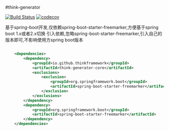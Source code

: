 #think-generator

[![Build Status](https://travis-ci.org/think-projects/think-generator.svg?branch=master)](https://travis-ci.org/think-projects/think-framework)
[![codecov](https://codecov.io/gh/think-projects/think-generator/branch/master/graph/badge.svg?token=OTIN6XE7J6)](https://codecov.io/gh/think-projects/think-generator)

基于spring-boot开发,仅依赖spring-boot-starter-freemarker,方便基于spring boot 1.x或者2.x切换
引入依赖,忽略spring-boot-starter-freemarker,引入自己的版本即可,不影响使用方spring boot版本

```xml

    <dependencies>
        <dependency>
            <groupId>io.github.thinkframework</groupId>
            <artifactId>think-generator-core</artifactId>
            <exclusions>
                <exclusion>
                    <groupId>org.springframework.boot</groupId>
                    <artifactId>spring-boot-starter-freemarker</artifactId>
                </exclusion>
            </exclusions>
        </dependency>
        <dependency>
            <groupId>org.springframework.boot</groupId>
            <artifactId>spring-boot-starter-freemarker</artifactId>
        </dependency>
    </dependencies>
```
